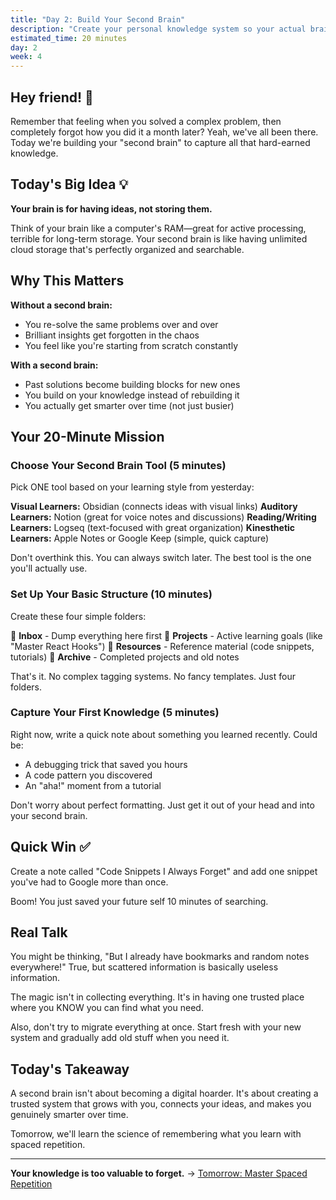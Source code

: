 ```yaml
---
title: "Day 2: Build Your Second Brain"
description: "Create your personal knowledge system so your actual brain can focus on the fun stuff"
estimated_time: 20 minutes
day: 2
week: 4
---
```


## Hey friend! 👋

Remember that feeling when you solved a complex problem, then completely forgot how you did it a month later? Yeah, we've all been there. Today we're building your "second brain" to capture all that hard-earned knowledge.

## Today's Big Idea 💡

**Your brain is for having ideas, not storing them.**

Think of your brain like a computer's RAM—great for active processing, terrible for long-term storage. Your second brain is like having unlimited cloud storage that's perfectly organized and searchable.

## Why This Matters

**Without a second brain:**
- You re-solve the same problems over and over
- Brilliant insights get forgotten in the chaos
- You feel like you're starting from scratch constantly

**With a second brain:**
- Past solutions become building blocks for new ones
- You build on your knowledge instead of rebuilding it
- You actually get smarter over time (not just busier)

## Your 20-Minute Mission

### Choose Your Second Brain Tool (5 minutes)

Pick ONE tool based on your learning style from yesterday:

**Visual Learners:** Obsidian (connects ideas with visual links)
**Auditory Learners:** Notion (great for voice notes and discussions)
**Reading/Writing Learners:** Logseq (text-focused with great organization)
**Kinesthetic Learners:** Apple Notes or Google Keep (simple, quick capture)

Don't overthink this. You can always switch later. The best tool is the one you'll actually use.

### Set Up Your Basic Structure (10 minutes)

Create these four simple folders:

📁 **Inbox** - Dump everything here first
📁 **Projects** - Active learning goals (like "Master React Hooks")
📁 **Resources** - Reference material (code snippets, tutorials)
📁 **Archive** - Completed projects and old notes

That's it. No complex tagging systems. No fancy templates. Just four folders.

### Capture Your First Knowledge (5 minutes)

Right now, write a quick note about something you learned recently. Could be:
- A debugging trick that saved you hours
- A code pattern you discovered
- An "aha!" moment from a tutorial

Don't worry about perfect formatting. Just get it out of your head and into your second brain.

## Quick Win ✅

Create a note called "Code Snippets I Always Forget" and add one snippet you've had to Google more than once. 

Boom! You just saved your future self 10 minutes of searching.

## Real Talk

You might be thinking, "But I already have bookmarks and random notes everywhere!" True, but scattered information is basically useless information. 

The magic isn't in collecting everything. It's in having one trusted place where you KNOW you can find what you need.

Also, don't try to migrate everything at once. Start fresh with your new system and gradually add old stuff when you need it.

## Today's Takeaway

A second brain isn't about becoming a digital hoarder. It's about creating a trusted system that grows with you, connects your ideas, and makes you genuinely smarter over time.

Tomorrow, we'll learn the science of remembering what you learn with spaced repetition.

---

**Your knowledge is too valuable to forget.** → [Tomorrow: Master Spaced Repetition](./03-spaced-repetition)